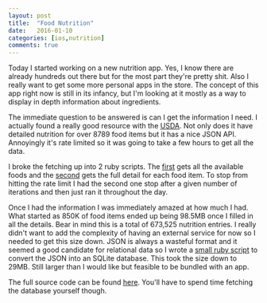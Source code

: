 ```yaml
---
layout: post
title:  "Food Nutrition"
date:   2016-01-10
categories: [ios,nutrition]
comments: true
---
```


Today I started working on a new nutrition app. Yes, I know there are already hundreds out there but for the most part they're pretty shit. Also I really want to get some more personal apps in the store. The concept of this app right now is still in its infancy, but I'm looking at it mostly as a way to display in depth information about ingredients.

The immediate question to be answered is can I get the information I need. I actually found a really good resource with the [USDA](http://ndb.nal.usda.gov/ndb/search). Not only does it have detailed nutrition for over 8789 food items but it has a nice JSON API. Annoyingly it's rate limited so it was going to take a few hours to get all the data.

I broke the fetching up into 2 ruby scripts. The [first](https://github.com/skorulis/usda-nutrition-scraper/blob/master/getFoods.rb) gets all the available foods and the [second](https://github.com/skorulis/usda-nutrition-scraper/blob/master/getNutrition.rb) gets the full detail for each food item. To stop from hitting the rate limit I had the second one stop after a given number of iterations and then just ran it throughout the day.

Once I had the information I was immediately amazed at how much I had. What started as 850K of food items ended up being 98.5MB once I filled in all the details. Bear in mind this is a total of 673,525 nutrition entries. I really didn't want to add the complexity of having an external service for now so I needed to get this size down. JSON is always a wasteful format and it seemed a good candidate for relational data so I wrote a [small ruby script](https://github.com/skorulis/usda-nutrition-scraper/blob/master/fillDB.rb) to convert the JSON into an SQLite database. This took the size down to 29MB. Still larger than I would like but feasible to be bundled with an app. 

The full source code can be found [here](https://github.com/skorulis/usda-nutrition-scraper). You'll have to spend time fetching the database yourself though.